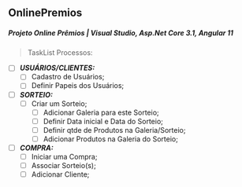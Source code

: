 ## OnlinePremios

##### Projeto Online Prêmios | Visual Studio, Asp.Net Core 3.1, Angular 11

> TaskList Processos:

- [ ] _**USUÁRIOS/CLIENTES:**_
  - [ ] Cadastro de Usuários;
  - [ ] Definir Papeis dos Usuários;
- [ ] _**SORTEIO:**_
  - [ ] Criar um Sorteio;
    - [ ] Adicionar Galeria para este Sorteio;
    - [ ] Definir Data inicial e Data do Sorteio;
    - [ ] Definir qtde de Produtos na Galeria/Sorteio;
    - [ ] Adicionar Produtos na Galeria do Sorteio;
- [ ] _**COMPRA:**_
  - [ ] Iniciar uma Compra;
  - [ ] Associar Sorteio(s);
  - [ ] Adicionar Cliente;

